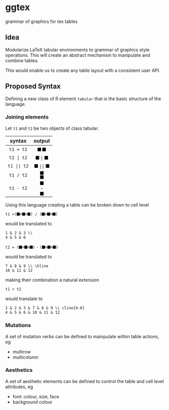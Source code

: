 
<!-- README.md is generated from README.Rmd. Please edit that file -->

# ggtex

grammar of graphics for tex tables

## Idea

Modularize LaTeX tabular environments to grammar of graphics style
operations. This will create an abstract mechanism to manipulate and
combine tables.

This would enable us to create any table layout with a consistent user
API.

## Proposed Syntax

Defining a new class of R element `tabular` that is the basic structure
of the language.

### Joining elements

Let `t1` and `t2` be two objects of class
tabular.

|    syntax    |                                                                                                                                                                                                          output                                                                                                                                                                                                           |
| :----------: | :-----------------------------------------------------------------------------------------------------------------------------------------------------------------------------------------------------------------------------------------------------------------------------------------------------------------------------------------------------------------------------------------------------------------------: |
|  `t1 + t2`   |     <svg style="height:0.8em;top:.04em;position:relative;" viewBox="0 0 448 512"><path d="M400 32H48C21.5 32 0 53.5 0 80v352c0 26.5 21.5 48 48 48h352c26.5 0 48-21.5 48-48V80c0-26.5-21.5-48-48-48z"/></svg> <svg style="height:0.8em;top:.04em;position:relative;" viewBox="0 0 448 512"><path d="M400 32H48C21.5 32 0 53.5 0 80v352c0 26.5 21.5 48 48 48h352c26.5 0 48-21.5 48-48V80c0-26.5-21.5-48-48-48z"/></svg>     |
|  `t1 \| t2`  |  <svg style="height:0.8em;top:.04em;position:relative;" viewBox="0 0 448 512"><path d="M400 32H48C21.5 32 0 53.5 0 80v352c0 26.5 21.5 48 48 48h352c26.5 0 48-21.5 48-48V80c0-26.5-21.5-48-48-48z"/></svg> `\|` <svg style="height:0.8em;top:.04em;position:relative;" viewBox="0 0 448 512"><path d="M400 32H48C21.5 32 0 53.5 0 80v352c0 26.5 21.5 48 48 48h352c26.5 0 48-21.5 48-48V80c0-26.5-21.5-48-48-48z"/></svg>   |
| `t1 \|\| t2` | <svg style="height:0.8em;top:.04em;position:relative;" viewBox="0 0 448 512"><path d="M400 32H48C21.5 32 0 53.5 0 80v352c0 26.5 21.5 48 48 48h352c26.5 0 48-21.5 48-48V80c0-26.5-21.5-48-48-48z"/></svg> `\|\|` <svg style="height:0.8em;top:.04em;position:relative;" viewBox="0 0 448 512"><path d="M400 32H48C21.5 32 0 53.5 0 80v352c0 26.5 21.5 48 48 48h352c26.5 0 48-21.5 48-48V80c0-26.5-21.5-48-48-48z"/></svg>  |
|  `t1 / t2`   |   <svg style="height:0.8em;top:.04em;position:relative;" viewBox="0 0 448 512"><path d="M400 32H48C21.5 32 0 53.5 0 80v352c0 26.5 21.5 48 48 48h352c26.5 0 48-21.5 48-48V80c0-26.5-21.5-48-48-48z"/></svg><br><svg style="height:0.8em;top:.04em;position:relative;" viewBox="0 0 448 512"><path d="M400 32H48C21.5 32 0 53.5 0 80v352c0 26.5 21.5 48 48 48h352c26.5 0 48-21.5 48-48V80c0-26.5-21.5-48-48-48z"/></svg>    |
|  `t1 - t2`   | <svg style="height:0.8em;top:.04em;position:relative;" viewBox="0 0 448 512"><path d="M400 32H48C21.5 32 0 53.5 0 80v352c0 26.5 21.5 48 48 48h352c26.5 0 48-21.5 48-48V80c0-26.5-21.5-48-48-48z"/></svg><br>-<br><svg style="height:0.8em;top:.04em;position:relative;" viewBox="0 0 448 512"><path d="M400 32H48C21.5 32 0 53.5 0 80v352c0 26.5 21.5 48 48 48h352c26.5 0 48-21.5 48-48V80c0-26.5-21.5-48-48-48z"/></svg> |

Using this language creating a table can be broken down to cell level

`t1
=(`<svg style="height:0.8em;top:.04em;position:relative;" viewBox="0 0 448 512"><path d="M400 32H48C21.5 32 0 53.5 0 80v352c0 26.5 21.5 48 48 48h352c26.5 0 48-21.5 48-48V80c0-26.5-21.5-48-48-48z"/></svg>`+`<svg style="height:0.8em;top:.04em;position:relative;" viewBox="0 0 448 512"><path d="M400 32H48C21.5 32 0 53.5 0 80v352c0 26.5 21.5 48 48 48h352c26.5 0 48-21.5 48-48V80c0-26.5-21.5-48-48-48z"/></svg>`+`<svg style="height:0.8em;top:.04em;position:relative;" viewBox="0 0 448 512"><path d="M400 32H48C21.5 32 0 53.5 0 80v352c0 26.5 21.5 48 48 48h352c26.5 0 48-21.5 48-48V80c0-26.5-21.5-48-48-48z"/></svg>`)
/
(`<svg style="height:0.8em;top:.04em;position:relative;" viewBox="0 0 448 512"><path d="M400 32H48C21.5 32 0 53.5 0 80v352c0 26.5 21.5 48 48 48h352c26.5 0 48-21.5 48-48V80c0-26.5-21.5-48-48-48z"/></svg>`+`<svg style="height:0.8em;top:.04em;position:relative;" viewBox="0 0 448 512"><path d="M400 32H48C21.5 32 0 53.5 0 80v352c0 26.5 21.5 48 48 48h352c26.5 0 48-21.5 48-48V80c0-26.5-21.5-48-48-48z"/></svg>`+`<svg style="height:0.8em;top:.04em;position:relative;" viewBox="0 0 448 512"><path d="M400 32H48C21.5 32 0 53.5 0 80v352c0 26.5 21.5 48 48 48h352c26.5 0 48-21.5 48-48V80c0-26.5-21.5-48-48-48z"/></svg>`)`

would be translated to

    1 & 2 & 3 \\
    4 & 5 & 6

`t2 =
(`<svg style="height:0.8em;top:.04em;position:relative;" viewBox="0 0 448 512"><path d="M400 32H48C21.5 32 0 53.5 0 80v352c0 26.5 21.5 48 48 48h352c26.5 0 48-21.5 48-48V80c0-26.5-21.5-48-48-48z"/></svg>`+`<svg style="height:0.8em;top:.04em;position:relative;" viewBox="0 0 448 512"><path d="M400 32H48C21.5 32 0 53.5 0 80v352c0 26.5 21.5 48 48 48h352c26.5 0 48-21.5 48-48V80c0-26.5-21.5-48-48-48z"/></svg>`+`<svg style="height:0.8em;top:.04em;position:relative;" viewBox="0 0 448 512"><path d="M400 32H48C21.5 32 0 53.5 0 80v352c0 26.5 21.5 48 48 48h352c26.5 0 48-21.5 48-48V80c0-26.5-21.5-48-48-48z"/></svg>`)`
`-`
`(`<svg style="height:0.8em;top:.04em;position:relative;" viewBox="0 0 448 512"><path d="M400 32H48C21.5 32 0 53.5 0 80v352c0 26.5 21.5 48 48 48h352c26.5 0 48-21.5 48-48V80c0-26.5-21.5-48-48-48z"/></svg>`+`<svg style="height:0.8em;top:.04em;position:relative;" viewBox="0 0 448 512"><path d="M400 32H48C21.5 32 0 53.5 0 80v352c0 26.5 21.5 48 48 48h352c26.5 0 48-21.5 48-48V80c0-26.5-21.5-48-48-48z"/></svg>`+`<svg style="height:0.8em;top:.04em;position:relative;" viewBox="0 0 448 512"><path d="M400 32H48C21.5 32 0 53.5 0 80v352c0 26.5 21.5 48 48 48h352c26.5 0 48-21.5 48-48V80c0-26.5-21.5-48-48-48z"/></svg>`)`

would be translated to

    7 & 8 & 9 \\ \hline
    10 & 11 & 12

making their combination a natural extension

`t1 + t2`

would translate to

    1 & 2 & 3 & 7 & 8 & 9 \\ cline{4-6}
    4 & 5 & 6 & 10 & 11 & 12

### Mutations

A set of mutation verbs can be defined to mainpulate within table
actions, eg

  - multirow
  - multicolumn

### Aesthetics

A set of aesthetic elements can be defined to control the table and cell
level attributes, eg

  - font: colour, size, face
  - background colour
